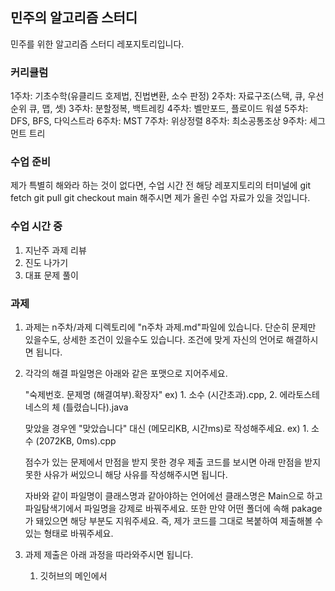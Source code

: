 ## 민주의 알고리즘 스터디
민주를 위한 알고리즘 스터디 레포지토리입니다.

### 커리큘럼
1주차: 기초수학(유클리드 호제법, 진법변환, 소수 판정)
2주차: 자료구조(스택, 큐, 우선순위 큐, 맵, 셋)
3주차: 분할정복, 백트레킹
4주차: 벨만포드, 플로이드 워셜
5주차: DFS, BFS, 다익스트라
6주차: MST
7주차: 위상정렬
8주차: 최소공통조상
9주차: 세그먼트 트리

### 수업 준비
제가 특별히 해와라 하는 것이 없다면, 수업 시간 전 해당 레포지토리의 터미널에
git fetch
git pull
git checkout main
해주시면 제가 올린 수업 자료가 있을 것입니다.

### 수업 시간 중
1. 지난주 과제 리뷰
2. 진도 나가기
3. 대표 문제 풀이

### 과제
1. 과제는 n주차/과제 디렉토리에 "n주차 과제.md"파일에 있습니다.
단순히 문제만 있을수도, 상세한 조건이 있을수도 있습니다. 조건에 맞게 자신의 언어로 해결하시면 됩니다.

2. 각각의 해결 파일명은 아래와 같은 포맷으로 지어주세요.

    "숙제번호. 문제명 (해결여부).확장자"
    ex) 1. 소수 (시간초과).cpp, 2. 에라토스테네스의 체 (틀렸습니다).java

    맞았을 경우엔 "맞았습니다" 대신 (메모리KB, 시간ms)로 작성해주세요.
    ex) 1. 소수 (2072KB, 0ms).cpp

    점수가 있는 문제에서 만점을 받지 못한 경우 제출 코드를 보시면 아래 만점을 받지 못한 사유가 써있으니 해당 사유를 작성해주시면 됩니다.

    자바와 같이 파일명이 클래스명과 같아야하는 언어에선 클래스명은 Main으로 하고 파일탐색기에서 파일명을 강제로 바꿔주세요. 또한 만약 어떤 폴더에 속해 pakage가 돼있으면 해당 부분도 지워주세요. 즉, 제가 코드를 그대로 복붙하여 제출해볼 수 있는 형태로 바꿔주세요.


3. 과제 제출은 아래 과정을 따라와주시면 됩니다.
    1. 깃허브의 메인에서